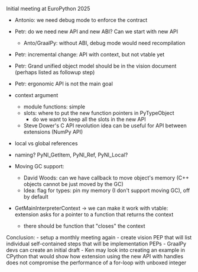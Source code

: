 Initial meeting at EuroPython 2025

- Antonio: we need debug mode to enforce the contract
- Petr: do we need new API and new ABI? Can we start with new API
	- Anto/GraalPy: without ABI, debug mode would need recompilation
- Petr: incremental change: API with context, but not vtable yet
- Petr: Grand unified object model should be in the vision document (perhaps listed as followup step)
- Petr: ergonomic API is not the main goal

- context argument
	- module functions: simple
	- slots: where to put the new function pointers in PyTypeObject
	    - do we want to keep all the slots in the new API
	- Steve Dower's C API revolution idea can be useful for API between extensions (NumPy API)

- local vs global references
- naming? PyNI_GetItem, PyNI_Ref, PyNI_Local?
- Moving GC support:
	- David Woods: can we have callback to move object's memory (C++ objects cannot be just moved by the GC)
	- Idea: flag for types: pin my memory (I don't support moving GC), off by default
- GetMainInterpreterContext -> we can make it work with vtable: extension asks for a pointer to a function that returns the context
	- there should be function that "closes" the context

Conclusion:
	- setup a monthly meeting again
	- create vision PEP that will list individual self-contained steps that will be implementation PEPs
		- GraalPy devs can create an initial draft
	- Ken may look into creating an example in CPython that would show how extension using
	the new API with handles does not compromise the performance of a for-loop with unboxed integer

